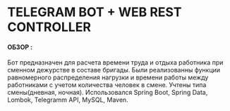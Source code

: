 # TELEGRAM BOT + WEB REST CONTROLLER
#### ОБЗОР : 
Бот предназначен для расчета времени труда и отдыха
работника при сменном дежурстве в составе бригады.
Были реализованны функции равномерного распределения нагрузки
и времени работы между работниками с учетом количества человек в смене.
Учтены типа смены(дневная, ночная).
Использовался Spring Boot, Spring Data, Lombok, Telegramm API, MySQL, Maven.